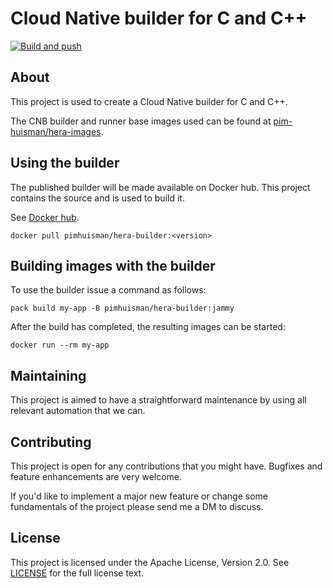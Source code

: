 # Cloud Native builder for C and C++
[![Build and push](https://github.com/pim-huisman/hera-builder/actions/workflows/build-and-push.yml/badge.svg)](https://github.com/pim-huisman/hera-builder/actions/workflows/build-and-push.yml)

## About
This project is used to create a Cloud Native builder for C and C++.

The CNB builder and runner base images used can be found at [pim-huisman/hera-images](https://github.com/pim-huisman/hera-images).

## Using the builder
The published builder will be made available on Docker hub. This project contains the source and is used to build it.

See [Docker hub](https://hub.docker.com/r/pimhuisman/hera-builder).

```docker pull pimhuisman/hera-builder:<version>```

## Building images with the builder
To use the builder issue a command as follows:

```pack build my-app -B pimhuisman/hera-builder:jammy```

After the build has completed, the resulting images can be started:

```docker run --rm my-app ```

## Maintaining
This project is aimed to have a straightforward maintenance by using all relevant automation that we can.

## Contributing
This project is open for any contributions that you might have. Bugfixes and feature enhancements are very welcome.

If you'd like to implement a major new feature or change some fundamentals of the project please send me a DM to discuss.

## License
This project is licensed under the Apache License, Version 2.0. See [LICENSE](LICENSE) for the full license text.
